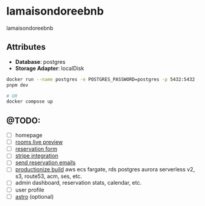 # lamaisondoreebnb

lamaisondoreebnb

## Attributes

- **Database**: postgres
- **Storage Adapter**: localDisk

```sh
docker run --name postgres -e POSTGRES_PASSWORD=postgres -p 5432:5432 -P postgres
pnpm dev

# OR
docker compose up
```

## @TODO:

- [ ] homepage
- [ ] [rooms live preview](https://payloadcms.com/docs/live-preview/overview)
- [ ] [reservation form](https://payloadcms.com/docs/plugins/form-builder)
- [ ] [stripe integration](https://payloadcms.com/docs/plugins/stripe)
- [ ] [send reservation emails](https://payloadcms.com/docs/email/overview)
- [ ] [productionize build](https://payloadcms.com/docs/production/deployment) aws ecs fargate, rds postgres aurora serverless v2, s3, route53, acm, ses, etc.
- [ ] admin dashboard, reservation stats, calendar, etc.
- [ ] user profile
- [ ] [astro](https://docs.astro.build/en/guides/cms/payload/) (optional)
